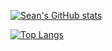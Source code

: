 
[![Sean's GitHub stats](https://github-readme-stats.vercel.app/api?username=SeanMkhabela&theme=github_dark&show_icons=true)](https://github.com/SeanMkhabela/github-readme-stats) 

[![Top Langs](https://github-readme-stats.vercel.app/api/top-langs/?username=SeanMkhabela&theme=github_dark&layout=compact)](https://github.com/SeanMkhabela/github-readme-stats)


